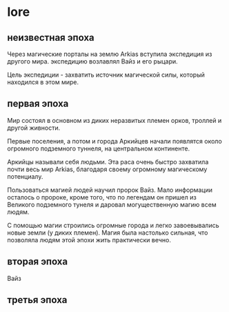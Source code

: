 # lore

## неизвестная эпоха

Через магические порталы на землю Arkias вступила экспедиция из другого мира. экспедицию возлавлял Вайз и его рыцари.

Цель экспедиции - захватить источник магической силы, который находился в этом мире.



## первая эпоха

Мир состоял в основном из диких неразвитых племен орков, троллей и другой живности.

Первые поселения, а потом и города Аркийцев начали появлятся около огромного подземного туннеля, на центральном континенте.

Аркийцы называли себя людьми. Эта раса очень быстро захватила почти весь мир Arkias, благодаря своему огромному магическому потенциалу.

Пользоваться магией людей научил пророк Вайз. Мало информации осталось о пророке, кроме того, что по легендам он пришел из Великого подземного тунеля и даровал могущественную магию всем людям.

 С помощью магии строились огромные города и легко завоевывались новые земли (у диких племен). Магия была настолько сильная, что позволяла людям этой эпохи жить практически вечно.

## вторая эпоха

Вайз

## третья эпоха